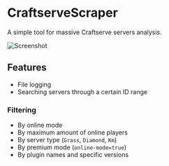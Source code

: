 # CraftserveScraper

A simple tool for massive Craftserve servers analysis.

![Screenshot](https://i.imgur.com/2GwFbBO.png)

## Features
- File logging
- Searching servers through a certain ID range
### Filtering
- By online mode
- By maximum amount of online players
- By server type (`Grass`, `Diamond`, `Km`)
- By premium mode (`online-mode=true`)
- By plugin names and specific versions